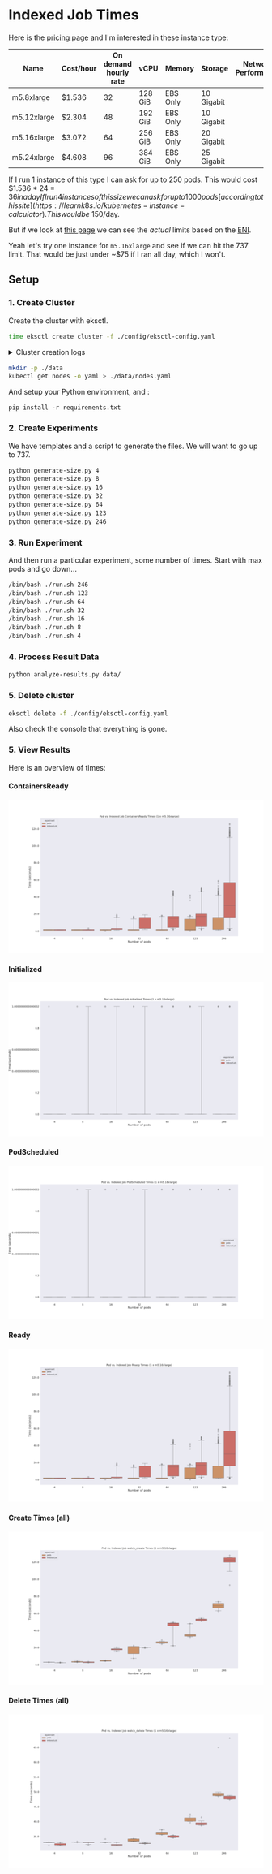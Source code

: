 # Indexed Job Times

Here is the [pricing page](https://aws.amazon.com/ec2/pricing/on-demand/) and I'm interested in these instance type:

| Name | Cost/hour | On demand hourly rate | vCPU | Memory | Storage | Network Performance |
|------|-----------|-----------------------|------|--------|---------|---------------------|
| m5.8xlarge |$1.536 | 32 | 128 GiB | EBS Only | 10 Gigabit |
| m5.12xlarge |	$2.304	| 48	| 192 GiB	| EBS Only  |	10 Gigabit |
|m5.16xlarge|	$3.072|	64	|256 GiB|	EBS Only|	20 Gigabit|
|m5.24xlarge|	$4.608	|96	|384 GiB|	EBS Only|	25 Gigabit|


If I run 1 instance of this type I can ask for up to 250 pods. This would cost $1.536 * 24 = $36 in a day
If I run 4 instances of this size we can ask for up to 1000 pods [according to this site](https://learnk8s.io/kubernetes-instance-calculator). This would be ~$150/day.

But if we look at [this page](https://github.com/aws/amazon-vpc-cni-k8s/blob/master/misc/eni-max-pods.txt) we can see the *actual* limits based on the [ENI](https://github.com/aws/amazon-vpc-cni-k8s/releases/tag/v1.9.0).

Yeah let's try one instance for `m5.16xlarge` and see if we can hit the 737 limit. That would be just under ~$75 if I ran all day, which I won't.

## Setup

### 1. Create Cluster

Create the cluster with eksctl.

```bash
time eksctl create cluster -f ./config/eksctl-config.yaml
```

<details>

<summary>Cluster creation logs</summary>

```console
2023-10-13 13:16:25 [ℹ]  eksctl version 0.162.0
2023-10-13 13:16:25 [ℹ]  using region us-east-2
2023-10-13 13:16:25 [ℹ]  subnets for us-east-2b - public:192.168.0.0/19 private:192.168.64.0/19
2023-10-13 13:16:25 [ℹ]  subnets for us-east-2c - public:192.168.32.0/19 private:192.168.96.0/19
2023-10-13 13:16:25 [ℹ]  nodegroup "chonkmaster" will use "" [AmazonLinux2/1.27]
2023-10-13 13:16:25 [ℹ]  using SSH public key "/home/vanessa/.ssh/id_eks.pub" as "eksctl-pod-timing-study-nodegroup-chonkmaster-4e:93:d9:47:eb:81:3e:4f:1b:e0:44:ac:af:c6:ac:b3" 
2023-10-13 13:16:25 [ℹ]  using Kubernetes version 1.27
2023-10-13 13:16:25 [ℹ]  creating EKS cluster "pod-timing-study" in "us-east-2" region with managed nodes
2023-10-13 13:16:25 [ℹ]  1 nodegroup (chonkmaster) was included (based on the include/exclude rules)
2023-10-13 13:16:25 [ℹ]  will create a CloudFormation stack for cluster itself and 0 nodegroup stack(s)
2023-10-13 13:16:25 [ℹ]  will create a CloudFormation stack for cluster itself and 1 managed nodegroup stack(s)
2023-10-13 13:16:25 [ℹ]  if you encounter any issues, check CloudFormation console or try 'eksctl utils describe-stacks --region=us-east-2 --cluster=pod-timing-study'
2023-10-13 13:16:25 [ℹ]  Kubernetes API endpoint access will use default of {publicAccess=true, privateAccess=false} for cluster "pod-timing-study" in "us-east-2"
2023-10-13 13:16:25 [ℹ]  CloudWatch logging will not be enabled for cluster "pod-timing-study" in "us-east-2"
2023-10-13 13:16:25 [ℹ]  you can enable it with 'eksctl utils update-cluster-logging --enable-types={SPECIFY-YOUR-LOG-TYPES-HERE (e.g. all)} --region=us-east-2 --cluster=pod-timing-study'
2023-10-13 13:16:25 [ℹ]  
2 sequential tasks: { create cluster control plane "pod-timing-study", 
    2 sequential sub-tasks: { 
        wait for control plane to become ready,
        create managed nodegroup "chonkmaster",
    } 
}
2023-10-13 13:16:25 [ℹ]  building cluster stack "eksctl-pod-timing-study-cluster"
2023-10-13 13:16:26 [ℹ]  deploying stack "eksctl-pod-timing-study-cluster"
2023-10-13 13:16:56 [ℹ]  waiting for CloudFormation stack "eksctl-pod-timing-study-cluster"
2023-10-13 13:17:26 [ℹ]  waiting for CloudFormation stack "eksctl-pod-timing-study-cluster"
2023-10-13 13:18:26 [ℹ]  waiting for CloudFormation stack "eksctl-pod-timing-study-cluster"
2023-10-13 13:19:27 [ℹ]  waiting for CloudFormation stack "eksctl-pod-timing-study-cluster"
2023-10-13 13:20:27 [ℹ]  waiting for CloudFormation stack "eksctl-pod-timing-study-cluster"
2023-10-13 13:21:27 [ℹ]  waiting for CloudFormation stack "eksctl-pod-timing-study-cluster"
2023-10-13 13:22:28 [ℹ]  waiting for CloudFormation stack "eksctl-pod-timing-study-cluster"
2023-10-13 13:23:28 [ℹ]  waiting for CloudFormation stack "eksctl-pod-timing-study-cluster"
2023-10-13 13:24:28 [ℹ]  waiting for CloudFormation stack "eksctl-pod-timing-study-cluster"
2023-10-13 13:26:31 [ℹ]  building managed nodegroup stack "eksctl-pod-timing-study-nodegroup-chonkmaster"
2023-10-13 13:26:32 [ℹ]  deploying stack "eksctl-pod-timing-study-nodegroup-chonkmaster"
2023-10-13 13:26:32 [ℹ]  waiting for CloudFormation stack "eksctl-pod-timing-study-nodegroup-chonkmaster"
2023-10-13 13:27:02 [ℹ]  waiting for CloudFormation stack "eksctl-pod-timing-study-nodegroup-chonkmaster"
2023-10-13 13:27:58 [ℹ]  waiting for CloudFormation stack "eksctl-pod-timing-study-nodegroup-chonkmaster"
2023-10-13 13:29:18 [ℹ]  waiting for CloudFormation stack "eksctl-pod-timing-study-nodegroup-chonkmaster"
2023-10-13 13:29:18 [ℹ]  waiting for the control plane to become ready
2023-10-13 13:29:19 [✔]  saved kubeconfig as "/home/vanessa/.kube/config"
2023-10-13 13:29:19 [ℹ]  no tasks
2023-10-13 13:29:19 [✔]  all EKS cluster resources for "pod-timing-study" have been created
2023-10-13 13:29:19 [ℹ]  nodegroup "chonkmaster" has 1 node(s)
2023-10-13 13:29:19 [ℹ]  node "ip-192-168-6-201.us-east-2.compute.internal" is ready
2023-10-13 13:29:19 [ℹ]  waiting for at least 1 node(s) to become ready in "chonkmaster"
2023-10-13 13:29:19 [ℹ]  nodegroup "chonkmaster" has 1 node(s)
2023-10-13 13:29:19 [ℹ]  node "ip-192-168-6-201.us-east-2.compute.internal" is ready
2023-10-13 13:29:20 [ℹ]  kubectl command should work with "/home/vanessa/.kube/config", try 'kubectl get nodes'
2023-10-13 13:29:20 [✔]  EKS cluster "pod-timing-study" in "us-east-2" region is ready

real	12m55.530s
user	0m1.079s
sys	0m0.181s
```

</details>

```bash
mkdir -p ./data
kubectl get nodes -o yaml > ./data/nodes.yaml 
```

And setup your Python environment, and :

```
pip install -r requirements.txt
```

### 2. Create Experiments

We have templates and a script to generate the files. We will want to go up to 737.

```bash
python generate-size.py 4
python generate-size.py 8
python generate-size.py 16
python generate-size.py 32
python generate-size.py 64
python generate-size.py 123
python generate-size.py 246
```

### 3. Run Experiment

And then run a particular experiment, some number of times. Start with max pods and go down...

```bash
/bin/bash ./run.sh 246
/bin/bash ./run.sh 123
/bin/bash ./run.sh 64
/bin/bash ./run.sh 32
/bin/bash ./run.sh 16
/bin/bash ./run.sh 8
/bin/bash ./run.sh 4
```


### 4. Process Result Data

```bash
python analyze-results.py data/
```
### 5. Delete cluster

```bash
eksctl delete -f ./config/eksctl-config.yaml
```

Also check the console that everything is gone.

### 5. View Results

Here is an overview of times:

#### ContainersReady

![img/times-experiment-containersready_times-experiments-containersready.png](img/times-experiment-containersready_times-experiments-containersready.png)

#### Initialized

![img/times-experiment-initialized_times-experiments-initialized.png](img/times-experiment-initialized_times-experiments-initialized.png)

#### PodScheduled

![img/times-experiment-podscheduled_times-experiments-podscheduled.png](img/times-experiment-podscheduled_times-experiments-podscheduled.png)

#### Ready

![img/times-experiment-ready_times-experiments-ready.png](img/times-experiment-ready_times-experiments-ready.png)

#### Create Times (all)

![img/times-experiment-watch_create_times-experiments-watch_create.png](img/times-experiment-watch_create_times-experiments-watch_create.png)

#### Delete Times (all)

![img/times-experiment-watch_delete_times-experiments-watch_delete.png](img/times-experiment-watch_delete_times-experiments-watch_delete.png)

